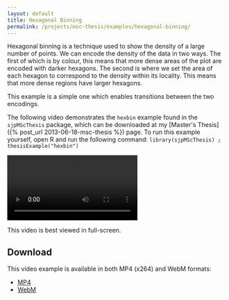 ```yaml
---
layout: default
title: Hexagonal Binning
permalink: /projects/msc-thesis/examples/hexagonal-binning/
---
```


Hexagonal binning is a technique used to show the density of a large number of
points. We can encode the density of the data in two ways. The first of which
is by colour, this means that more dense areas of the plot are encoded with
darker hexagons. The second is where we set the area of each hexagon to
correspond to the density within its locality. This means that more dense
regions have larger hexagons.

This example is a simple one which enables transitions between the two encodings.

The following video demonstrates the `hexbin` example found in the
`sjpMScThesis` package, which can be downloaded at my [Master's Thesis]({% post_url 2013-06-18-msc-thesis %}) page.
To run this example yourself, open R and run the following
command: `library(sjpMScThesis) ; thesisExample("hexbin")`

<video controls class="span-90pc">
  <source src="/projects/msc-thesis/examples/hexagonal-binning/hexagonal-binning.webm" type="video/webm">
  <source src="/projects/msc-thesis/examples/hexagonal-binning/hexagonal-binning.mp4" type="video/mp4">
</video>

This video is best viewed in full-screen.

## Download

This video example is available in both MP4 (x264) and WebM formats:

* [MP4](/projects/msc-thesis/hexagonal-binning/hexagonal-binning.mp4)
* [WebM](/projects/msc-thesis/hexagonal-binning/hexagonal-binning.webm)

<script type="text/javascript" src="/scripts/video-detect.min.js"></script>
